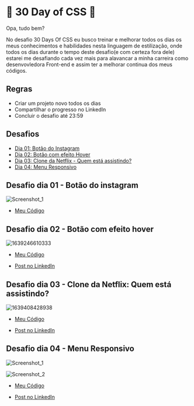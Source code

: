 # 🚀 30 Day of CSS 🚀

Opa, tudo bem?

No desafio 30 Days Of CSS eu busco treinar e melhorar todos os dias os meus conhecimentos e habilidades nesta linguagem de estilização, onde todos os dias durante o tempo deste desafio(e com certeza fora dele) estarei me desafiando cada vez mais para alavancar a minha carreira como desenvovledora Front-end e assim ter a melhorar continua dos meus códigos.

## Regras 

* Criar um projeto novo todos os dias
* Compartilhar o progresso no LinkedIn
* Concluir o desafio até 23:59 

## Desafios 

* [Dia 01: Botão do Instagram](#id01)
* [Dia 02: Botão com efeito Hover](#id02)
* [Dia 03: Clone da Netflix - Quem está assistindo? ](#id03)
* [Dia 04: Menu Responsivo](#id04)


## Desafio dia 01 - Botão do instagram <a name="id01"></a> 

![Screenshot_1](https://user-images.githubusercontent.com/71856519/145891590-eeeb35ea-6f11-458e-9476-bf2ab5d8b917.png)

* [Meu Código](https://github.com/analuisadev/30-Days-of-CSS/tree/main/30DaysOfCSS/day1)


## Desafio dia 02 - Botão com efeito hover <a name="id02"></a>

![1639246610333](https://user-images.githubusercontent.com/71856519/145902301-1d4a5ce2-0105-45fd-a826-07640982b671.gif)

* [Meu Código](https://github.com/analuisadev/30-Days-of-CSS/tree/main/30DaysOfCSS/day2)

* [Post no LinkedIn](https://www.linkedin.com/posts/ana-luisa-_github-css-html-activity-6875498618846011392-3vhl)

## Desafio dia 03 - Clone da Netflix: Quem está assistindo? <a name="id03"></a>

![1639408428938](https://user-images.githubusercontent.com/71856519/145902633-5a432e28-741c-4ab1-b451-ea01ed8b5e79.jpg)

* [Meu Código](https://github.com/analuisadev/30-Days-of-CSS/tree/main/30DaysOfCSS/day3)

* [Post no LinkedIn](https://www.linkedin.com/feed/update/urn:li:activity:6876177333997338624/)

## Desafio dia 04 - Menu Responsivo <a name="id04"></a>

![Screenshot_1](https://user-images.githubusercontent.com/71856519/145903003-9445563f-9a9c-4d68-bf78-ae395387968f.png)

![Screenshot_2](https://user-images.githubusercontent.com/71856519/145903015-cbc262c3-ec14-480d-ba59-eae195db0044.png)

* [Meu Código](https://github.com/analuisadev/30-Days-of-CSS/tree/main/30DaysOfCSS/day4)

* [Post no LinkedIn](https://www.linkedin.com/posts/ana-luisa-_html-github-trabalho-activity-6876517890087022592-8XZT)
